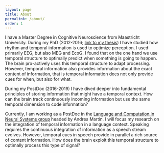 ```yaml
---
layout: page
title: About
permalink: /about/
order: 1
---
```


I have a Master Degree in Cognitive Neuroscience from Maastricht University. During my PhD (2012-2016; [link to my thesis](https://cris.maastrichtuniversity.nl/en/publications/how-neuronal-oscillations-code-for-temporal-statistics)) I have studied how rhythm and temporal information is used to optimize perception. I used primarily EEG, but also MEG and EcoG. I found that on the one hand we use temporal structure to optimally predict when something is going to happen. The brain pro-actively uses this temporal structure to adapt processing. However, temporal information also provides information about the exact content of information, that is temporal information does not only provide cues for when, but also for what.

During my PostDoc (2016-2019) I have dived deeper into fundamental principles of storing information that might have a temporal context. How can the brain track continuously incoming information but use the same temporal dimension to code information?

Currently, I am working as a PostDoc in the [Language and Computation in Neural Systems group](https://lacns.github.io/) headed by Andrea Martin. I will focus my research on the integration of temporal information in a language context. Speaking requires the continuous integration of information as a speech stream evolves. However, temporal cues in speech provide in parallel a rich source of content information. How does the brain exploit this temporal structure to optimally process this type of signal?
